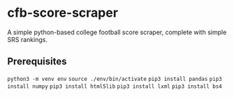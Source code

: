 # cfb-score-scraper
A simple python-based college football score scraper, complete with simple SRS rankings.

## Prerequisites

`python3 -m venv env`
`source ./env/bin/activate` 
`pip3 install pandas`
`pip3 install numpy`
`pip3 install html5lib`
`pip3 install lxml`
`pip3 install bs4`
